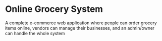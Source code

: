 # Online Grocery System
A complete e-commerce web application where people can order grocery items online, vendors can manage their businesses, and an admin/owner can handle the whole system 
